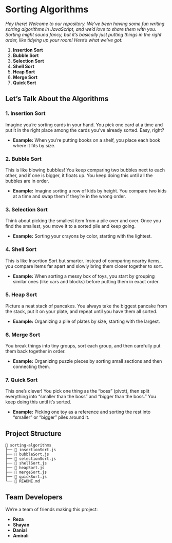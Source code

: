 # Sorting Algorithms

*Hey there! Welcome to our repository. We’ve been having some fun writing sorting algorithms in JavaScript, and we’d love to share them with you. Sorting might sound fancy, but it’s basically just putting things in the right order, like tidying up your room! Here’s what we’ve got:*

1. **Insertion Sort**
2. **Bubble Sort**
3. **Selection Sort**
4. **Shell Sort**
5. **Heap Sort**
6. **Merge Sort**
7. **Quick Sort**



## Let’s Talk About the Algorithms

### 1. Insertion Sort
Imagine you’re sorting cards in your hand. You pick one card at a time and put it in the right place among the cards you’ve already sorted. Easy, right?

- **Example:** When you’re putting books on a shelf, you place each book where it fits by size.

### 2. Bubble Sort
This is like blowing bubbles! You keep comparing two bubbles next to each other, and if one is bigger, it floats up. You keep doing this until all the bubbles are in order.

- **Example:** Imagine sorting a row of kids by height. You compare two kids at a time and swap them if they’re in the wrong order.

### 3. Selection Sort
Think about picking the smallest item from a pile over and over. Once you find the smallest, you move it to a sorted pile and keep going.

- **Example:** Sorting your crayons by color, starting with the lightest.

### 4. Shell Sort
This is like Insertion Sort but smarter. Instead of comparing nearby items, you compare items far apart and slowly bring them closer together to sort.

- **Example:** When sorting a messy box of toys, you start by grouping similar ones (like cars and blocks) before putting them in exact order.

### 5. Heap Sort
Picture a neat stack of pancakes. You always take the biggest pancake from the stack, put it on your plate, and repeat until you have them all sorted.

- **Example:** Organizing a pile of plates by size, starting with the largest.

### 6. Merge Sort
You break things into tiny groups, sort each group, and then carefully put them back together in order. 

- **Example:** Organizing puzzle pieces by sorting small sections and then connecting them.

### 7. Quick Sort
This one’s clever! You pick one thing as the “boss” (pivot), then split everything into “smaller than the boss” and “bigger than the boss.” You keep doing this until it’s sorted.

- **Example:** Picking one toy as a reference and sorting the rest into “smaller” or “bigger” piles around it.
## Project Structure
```
📁 sorting-algorithms
├── 📄 insertionSort.js
├── 📄 bubbleSort.js
├── 📄 selectionSort.js
├── 📄 shellSort.js
├── 📄 heapSort.js
├── 📄 mergeSort.js
├── 📄 quickSort.js
└── 📄 README.md
```

## Team Developers
We’re a team of friends making this project:
- **Reza**
- **Shayan**
- **Danial**
- **Amirali**